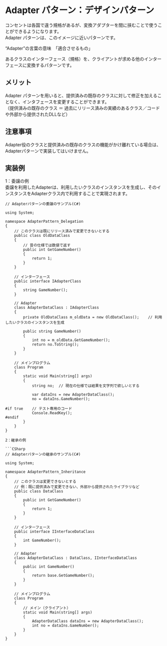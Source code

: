 # Adapter パターン：デザインパターン

コンセントは各国で違う規格があるが、変換アダプターを間に挟むことで使うことができるようになります。  
Adapter パターンは、このイメージに近いパターンです。  

“Adapter”の言葉の意味　「適合させるもの」  

あるクラスのインターフェース（規格）を、クライアントが求める他のインターフェースに変換するパターンです。  

## メリット
Adapter パターンを用いると、提供済みの既存のクラスに対して修正を加えることなく、インタフェースを変更することができます。  
（提供済みの既存のクラス ＝ 過去にリリース済みの実績のあるクラス／コードや外部から提供されたDLLなど）  

## 注意事項

Adapter役のクラスと提供済みの既存のクラスの機能がかけ離れている場合は、Adapterパターンで実装してはいけません。  

## 実装例

1：委譲の例  
委譲を利用したAdapterは、利用したいクラスのインスタンスを生成し、そのインスタンスをAdapterクラス内で利用することで実現されます。  

```CShrap
// Adapterパターンの委譲のサンプル(C#)

using System;

namespace AdapterPattern_Delegation
{
	// このクラスは既にリリース済みで変更できないとする
	public class OldDataClass
	{
		// 昔の仕様では数値で返す
		public int GetGameNumber()
		{
			return 1;
		}
	}

	// インターフェース
	public interface IAdapterClass
	{
		string GameNumber();
	}

	// Adapter
	class AdapterDataClass : IAdapterClass
	{
		private OldDataClass m_oldData = new OldDataClass();	// 利用したいクラスのインスタンスを生成

		public string GameNumber()
		{
			int no = m_oldData.GetGameNumber();
			return no.ToString();
		}
	}

	// メインプログラム
	class Program
	{
		static void Main(string[] args)
		{
			string no;	// 現在の仕様では結果を文字列で欲しいとする

			var dataIns = new AdapterDataClass();
			no = dataIns.GameNumber();

#if true	// テスト専用のコード
			Console.ReadKey();
#endif
		}
	}
}

2：継承の例  

```CSharp
// Adapterパターンの継承のサンプル(C#)

using System;

namespace AdapterPattern_Inheritance
{
	// このクラスは変更できないとする
	// 例：既に提供済みで変更できない、外部から提供されたライブラリなど
	public class DataClass
	{
		public int GetGameNumber()
		{
			return 1;
		}
	}

	// インターフェース
	public interface IInterfaceDataClass
	{
		int GameNumber();
	}

	// Adapter
	class AdapterDataClass : DataClass, IInterfaceDataClass
	{
		public int GameNumber()
		{
			return base.GetGameNumber();
		}
	}

	// メインプログラム
	class Program
	{
		// メイン（クライアント）
		static void Main(string[] args)
		{
			AdapterDataClass dataIns = new AdapterDataClass();
			int no = dataIns.GameNumber();
		}
	}
}
```
